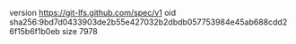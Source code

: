 version https://git-lfs.github.com/spec/v1
oid sha256:9bd7d0433903de2b55e427032b2dbdb057753984e45ab688cdd26f15b6f1b0eb
size 7978
